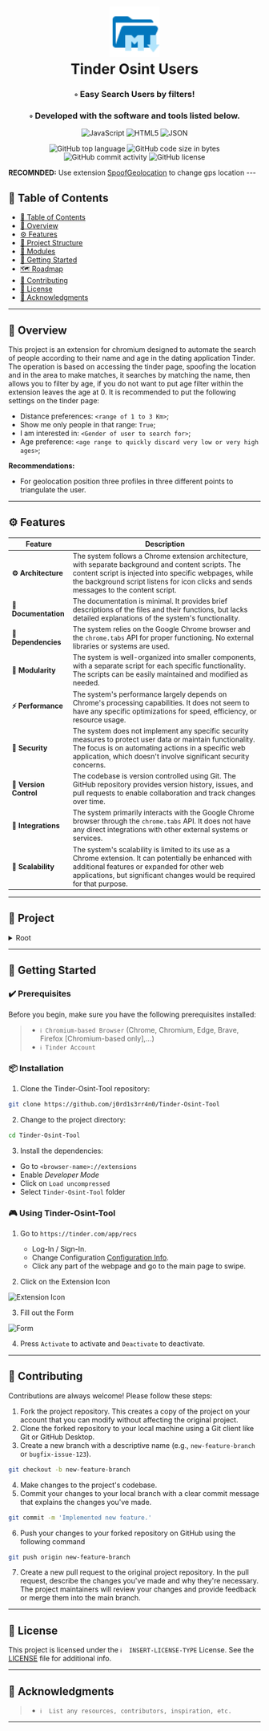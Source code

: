 <div align="center">
<h1 align="center">
<img src="https://raw.githubusercontent.com/PKief/vscode-material-icon-theme/ec559a9f6bfd399b82bb44393651661b08aaf7ba/icons/folder-markdown-open.svg" width="100" />
<br>Tinder Osint Users
</h1>
<h3>◦ Easy Search Users by filters!</h3>
<h3>◦ Developed with the software and tools listed below.</h3>

<p align="center">
<img src="https://img.shields.io/badge/JavaScript-F7DF1E.svg?style&logo=JavaScript&logoColor=black" alt="JavaScript" />
<img src="https://img.shields.io/badge/HTML5-E34F26.svg?style&logo=HTML5&logoColor=white" alt="HTML5" />
<img src="https://img.shields.io/badge/JSON-000000.svg?style&logo=JSON&logoColor=white" alt="JSON" />
</p>
<img src="https://img.shields.io/github/languages/top/j0rd1s3rr4n0/Tinder-Osint-Tool?style&color=5D6D7E" alt="GitHub top language" />
<img src="https://img.shields.io/github/languages/code-size/j0rd1s3rr4n0/Tinder-Osint-Tool?style&color=5D6D7E" alt="GitHub code size in bytes" />
<img src="https://img.shields.io/github/commit-activity/m/j0rd1s3rr4n0/Tinder-Osint-Tool?style&color=5D6D7E" alt="GitHub commit activity" />
<img src="https://img.shields.io/github/license/j0rd1s3rr4n0/Tinder-Osint-Tool?style&color=5D6D7E" alt="GitHub license" />
</div>

<p><b>RECOMNDED:</b> Use extension <a href="https://webextension.org/listing/spoof-geolocation.html">SpoofGeolocation</a> to change gps location</</p>
---

## 📒 Table of Contents
- [📒 Table of Contents](#-table-of-contents)
- [📍 Overview](#-overview)
- [⚙️ Features](#-features)
- [📂 Project Structure](#project-structure)
- [🧩 Modules](#modules)
- [🚀 Getting Started](#-getting-started)
- [🗺 Roadmap](#-roadmap)
- [🤝 Contributing](#-contributing)
- [📄 License](#-license)
- [👏 Acknowledgments](#-acknowledgments)

---


## 📍 Overview

This project is an extension for chromium designed to automate the search of people according to their name and age in the dating application Tinder. The operation is based on accessing the tinder page, spoofing the location and in the area to make matches, it searches by matching the name, then allows you to filter by age, if you do not want to put age filter within the extension leaves the age at 0. It is recommended to put the following settings on the tinder page:

- Distance preferences: `<range of 1 to 3 Km>`;
- Show me only people in that range: `True`;
- I am interested in: `<Gender of user to search for>`;
- Age preference: `<age range to quickly discard very low or very high ages>`;

**Recommendations:**
- For geolocation position three profiles in three different points to triangulate the user.

---

## ⚙️ Features

| Feature                | Description                           |
| ---------------------- | ------------------------------------- |
| **⚙️ Architecture**     | The system follows a Chrome extension architecture, with separate background and content scripts. The content script is injected into specific webpages, while the background script listens for icon clicks and sends messages to the content script. |
| **📖 Documentation**   | The documentation is minimal. It provides brief descriptions of the files and their functions, but lacks detailed explanations of the system's functionality. |
| **🔗 Dependencies**    | The system relies on the Google Chrome browser and the `chrome.tabs` API for proper functioning. No external libraries or systems are used. |
| **🧩 Modularity**      | The system is well-organized into smaller components, with a separate script for each specific functionality. The scripts can be easily maintained and modified as needed. |
| **⚡️ Performance**      | The system's performance largely depends on Chrome's processing capabilities. It does not seem to have any specific optimizations for speed, efficiency, or resource usage. |
| **🔐 Security**        | The system does not implement any specific security measures to protect user data or maintain functionality. The focus is on automating actions in a specific web application, which doesn't involve significant security concerns. |
| **🔀 Version Control** | The codebase is version controlled using Git. The GitHub repository provides version history, issues, and pull requests to enable collaboration and track changes over time. |
| **🔌 Integrations**    | The system primarily interacts with the Google Chrome browser through the `chrome.tabs` API. It does not have any direct integrations with other external systems or services. |
| **📶 Scalability**     | The system's scalability is limited to its use as a Chrome extension. It can potentially be enhanced with additional features or expanded for other web applications, but significant changes would be required for that purpose. |

---

## 📂 Project
<details closed><summary>Root</summary>

| File                                                                                                             | Summary                                                                                                                                                                                                                                                                                                                                                                                                                        |
| ---                                                                                                              | ---     
| [background_script.js](https://github.com/j0rd1s3rr4n0/Tinder-Osint-Tool/blob/main/background_script.js) | This code snippet is for a Chrome extension. It toggles the activation of a content script on a specific tab when the extension's icon is clicked. The content script is executed when enabled and deactivated when disabled. The icon changes accordingly to indicate the script's state. |
| [content_script.js](https://github.com/j0rd1s3rr4n0/Tinder-Osint-Tool/blob/main/content_script.js)       | The code allows for clicking on a specific element on a webpage at regular intervals. It also includes functionality to toggle the header, enabling or disabling the script's execution. This code is designed specifically for use with the Google Chrome browser.                                                                                                                                                                     |
| [popup.html](https://github.com/j0rd1s3rr4n0/Tinder-Osint-Tool/blob/main/popup.html)                     | This code is a HTML document that creates a webpage for a Tinder AutoLike extension. It contains a title, a button to activate the extension, and a link to the GitHub project. It also includes CSS styling for the button and list items. The JavaScript file "popup_script.js" is linked for additional functionality.                                                                                                               |
| [popup_script.js](https://github.com/j0rd1s3rr4n0/Tinder-Osint-Tool/blob/main/popup_script.js)           | This code listens for the DOMContentLoaded event and adds a click event listener to a button element with the id "toggleButton". When clicked, the code sends a message to the active tab in the Chrome browser using the chrome.tabs API. It also updates the button text based on the response from the content script. If the header is enabled, the button text is "Desactivar", otherwise it is "Activar" and the tab is reloaded. |

</details>

---


## 🚀 Getting Started

### ✔️ Prerequisites

Before you begin, make sure you have the following prerequisites installed:
> - `ℹ️ Chromium-based Browser` (Chrome, Chromium, Edge, Brave, Firefox [Chromium-based only],...)
> - `ℹ️ Tinder Account`

### 📦 Installation

1. Clone the Tinder-Osint-Tool repository:
```sh
git clone https://github.com/j0rd1s3rr4n0/Tinder-Osint-Tool
```

2. Change to the project directory:
```sh
cd Tinder-Osint-Tool
```

3. Install the dependencies:
- Go to `<browser-name>://extensions`
- Enable *Developer Mode*
- Click on `Load uncompressed`
- Select `Tinder-Osint-Tool` folder

### 🎮 Using Tinder-Osint-Tool

1. Go to `https://tinder.com/app/recs` 
    - Log-In / Sign-In.
    - Change Configuration [Configuration Info](#-overview).
    - Click any part of the webpage and go to the main page to swipe.

2. Click on the Extension Icon

![Extension Icon](https://i.imgur.com/UqdrwCx.png)

3. Fill out the Form

![Form](https://i.imgur.com/FlNdMdC.png)

4. Press `Activate` to activate and `Deactivate` to deactivate.

---

## 🤝 Contributing

Contributions are always welcome! Please follow these steps:
1. Fork the project repository. This creates a copy of the project on your account that you can modify without affecting the original project.
2. Clone the forked repository to your local machine using a Git client like Git or GitHub Desktop.
3. Create a new branch with a descriptive name (e.g., `new-feature-branch` or `bugfix-issue-123`).
```sh
git checkout -b new-feature-branch
```
4. Make changes to the project's codebase.
5. Commit your changes to your local branch with a clear commit message that explains the changes you've made.
```sh
git commit -m 'Implemented new feature.'
```
6. Push your changes to your forked repository on GitHub using the following command
```sh
git push origin new-feature-branch
```
7. Create a new pull request to the original project repository. In the pull request, describe the changes you've made and why they're necessary.
The project maintainers will review your changes and provide feedback or merge them into the main branch.

---

## 📄 License

This project is licensed under the `ℹ️  INSERT-LICENSE-TYPE` License. See the [LICENSE](https://docs.github.com/en/communities/setting-up-your-project-for-healthy-contributions/adding-a-license-to-a-repository) file for additional info.

---

## 👏 Acknowledgments

> - `ℹ️  List any resources, contributors, inspiration, etc.`

---
